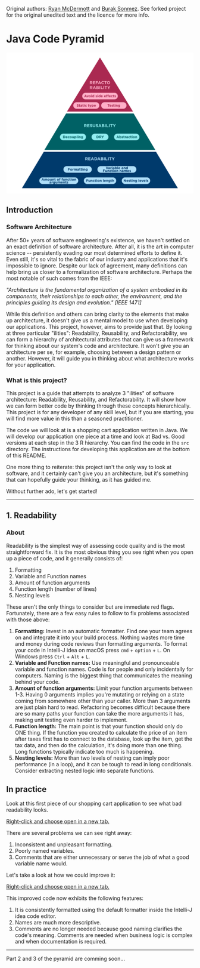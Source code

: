 Original authors: [Ryan McDermott](https://github.com/ryanmcdermott) and [Burak Sonmez](https://github.com/bsonmez). See forked project for the original unedited text and the licence for more info.

# Java Code Pyramid
![Code Pyramid](assets/code-pyramid.png)

## Introduction
### Software Architecture
After 50+ years of software engineering's existence, we haven't settled on an exact definition of software architecture. After all, it is the art in computer science -- persistently evading our most determined efforts to define it. Even still, it's so vital to the fabric of our industry and applications that it's impossible to ignore.
Despite our lack of agreement, many definitions can help bring us closer to a formalization of software architecture. Perhaps the most notable of such comes from the IEEE:

*"Architecture is the fundamental organization of a system embodied in its components, their relationships to each other, the environment, and the principles guiding its design and evolution." [IEEE 1471]*

While this definition and others can bring clarity to the elements that make up architecture, it doesn't give us a mental model to use when developing our applications. This project, however, aims to provide just that. By looking at three particular "ilities": Readability, Reusability, and Refactorability, we can form a hierarchy of architectural attributes that can give us a framework for thinking about our system's code and architecture. It won't give you an architecture per se, for example, choosing between a design pattern or another. However, it will guide you in thinking about what architecture works for your application.

### What is this project?
This project is a guide that attempts to analyze 3 "ilities" of software architecture: Readability, Reusability, and Refactorability. It will show how we can form better code by thinking through these concepts hierarchically. This project is for any developer of any skill level, but if you are starting, you will find more value in this than a seasoned practitioner.

The code we will look at is a shopping cart application written in Java. We will develop our application one piece at a time and look at Bad vs. Good versions at each step in the 3 R hierarchy. You can find the code in the `src` directory. The instructions for developing this application are at the bottom of this README.

One more thing to reiterate: this project isn't the only way to look at software, and it certainly can't give you an architecture, but it's something that can hopefully guide your thinking, as it has guided me.

Without further ado, let's get started!

---
## 1. Readability
### About
Readability is the simplest way of assessing code quality and is the most straightforward fix. It is the most obvious thing you see right when you open up a piece of code, and it generally consists of:
1. Formatting
2. Variable and Function names
3. Amount of function arguments
4. Function length (number of lines)
5. Nesting levels

These aren't the only things to consider but are immediate red flags. Fortunately, there are a few easy rules to follow to fix problems associated with those above:


1. **Formatting:** Invest in an automatic formatter. Find one your team agrees on and integrate it into your build process. Nothing wastes more time and money during code reviews than formatting arguments. To format your code in Intelli-J idea on macOS press `cmd` + `option` + `L`. On Windows press `Ctrl` + `Alt` + `L`.
2. **Variable and Function names:** Use meaningful and pronounceable variable and function names. Code is for people and only incidentally for computers. Naming is the biggest thing that communicates the meaning behind your code.
3. **Amount of function arguments:** Limit your function arguments between 1-3. Having 0 arguments implies you're mutating or relying on a state coming from somewhere other than your caller. More than 3 arguments are just plain hard to read. Refactoring becomes difficult because there are so many paths your function can take the more arguments it has, making unit testing even harder to implement.
4. **Function length:** The main point is that your function should only do ONE thing. If the function you created to calculate the price of an item after taxes first has to connect to the database, look up the item, get the tax data, and then do the calculation, it's doing more than one thing. Long functions typically indicate too much is happening.
5. **Nesting levels:** More than two levels of nesting can imply poor performance (in a loop), and it can be tough to read in long conditionals. Consider extracting nested logic into separate functions.

## In practice
Look at this first piece of our shopping cart application to see what bad readability looks.

[Right-click and choose open in a new tab.](#)

There are several problems we can see right away:
1. Inconsistent and unpleasant formatting.
2. Poorly named variables.
3. Comments that are either unnecessary or serve the job of what a good variable name would.

Let's take a look at how we could improve it:

[Right-click and choose open in a new tab.](#)

This improved code now exhibits the following features:
1. It is consistently formatted using the default formatter inside the Intelli-J idea code editor.
2. Names are much more descriptive.
3. Comments are no longer needed because good naming clarifies the code's meaning. Comments are needed when business logic is complex and when documentation is required.

---

Part 2 and 3 of the pyramid are comming soon...